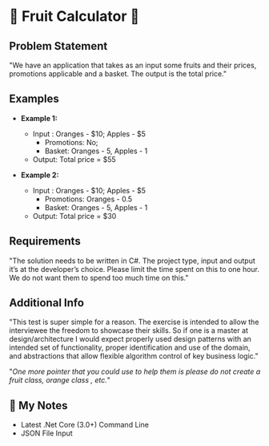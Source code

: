 # 🍊 Fruit Calculator 🍎

## Problem Statement

"We have an application that takes as an input some fruits and their prices, promotions applicable and a basket. The output is the total price."

## Examples

* **Example 1:**
  * Input : Oranges - $10; Apples - $5
    * Promotions: No;
    * Basket: Oranges - 5, Apples - 1
  * Output: Total price = $55

* **Example 2:**
  * Input : Oranges - $10; Apples - $5
    * Promotions: Oranges - 0.5
    * Basket: Oranges - 5, Apples - 1
  * Output: Total price = $30

## Requirements

"The solution needs to be written in C#. The project type, input and output it’s at the developer’s choice. Please limit the time spent on this to one hour. We do not want them to spend too much time on this."

## Additional Info

"This test is super simple for a reason.  The exercise is intended to allow the interviewee the freedom to showcase their skills.  So if one is a master at design/architecture I would expect properly used design patterns with an intended set of functionality, proper identification and use of the domain, and abstractions that allow flexible algorithm control of key business logic."

"*One more pointer that you could use to help them is please do not create a fruit class, orange class , etc.*"

## 📓 My Notes

* Latest .Net Core (3.0+) Command Line
* JSON File Input
